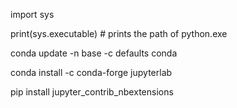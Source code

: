 import sys

print(sys.executable) # prints the path of python.exe

conda update -n base -c defaults conda

conda install -c conda-forge jupyterlab

pip install jupyter_contrib_nbextensions